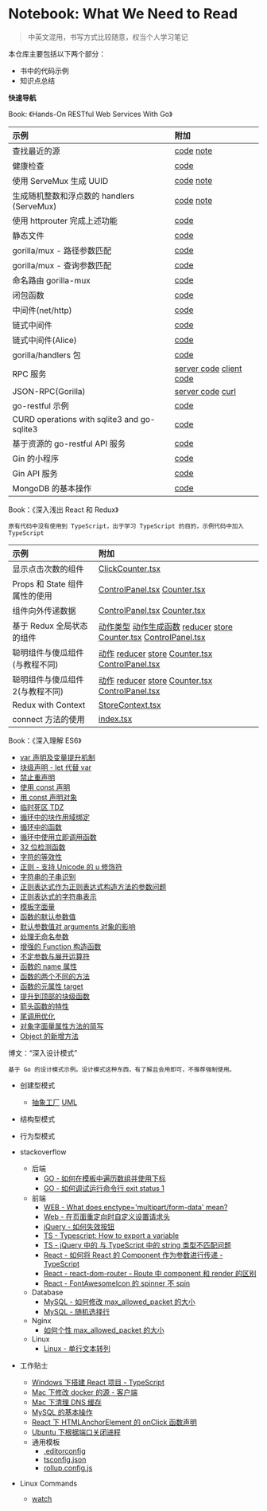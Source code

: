 Notebook: What We Need to Read
=========

> 中英文混用，书写方式比较随意，权当个人学习笔记

本仓库主要包括以下两个部分：

* 书中的代码示例
* 知识点总结

**快速导航**

Book: 《Hands-On RESTful Web Services With Go》

|示例|附加|
|:---|:---|
|查找最近的源|[code](./Hands-On%20RESTFul%20Web%20Services%20with%20Go/finding%20the%20fastest%20mirror%20site%20from%20a%20list/main.go) [note](https://github.com/a2htray/notebook/issues/1)|
|健康检查|[code](./Hands-On%20RESTFul%20Web%20Services%20with%20Go/health%20check/main.go)|
|使用 ServeMux 生成 UUID|[code](./Hands-On%20RESTFul%20Web%20Services%20with%20Go) [note](https://github.com/a2htray/notebook/issues/2)|
|生成随机整数和浮点数的 handlers (ServeMux)|[code](./Hands-On%20RESTFul%20Web%20Services%20with%20Go/multiple%20handlers%20with%20in-build%20ServeMux%20to%20random%20int%20&%20float/main.go) [note](https://github.com/a2htray/notebook/issues/3)|
|使用 httprouter 完成上述功能|[code](./Hands-On%20RESTFul%20Web%20Services%20with%20Go/develop%20two%20apis%20with%20httprouter/main.go)|
|静态文件|[code](./Hands-On%20RESTFul%20Web%20Services%20with%20Go/static%20files/main.go)|
|gorilla/mux - 路径参数匹配|[code](./Hands-On%20RESTFul%20Web%20Services%20with%20Go/gorilla-mux%20-%20path-based%20matching/main.go)|
|gorilla/mux - 查询参数匹配|[code](./Hands-On%20RESTFul%20Web%20Services%20with%20Go/gorilla-mux%20-%20query-based%20matching/main.go)|
|命名路由 gorilla-mux|[code](./Hands-On%20RESTFul%20Web%20Services%20with%20Go/named%20route/main.go)|
|闭包函数|[code](./Hands-On%20RESTFul%20Web%20Services%20with%20Go/a%20closure%20function%20returns%20another%20function/main.go)|
|中间件(net/http)|[code](./Hands-On%20RESTFul%20Web%20Services%20with%20Go/middleware%20with%20build-in%20net-http%20package/main.go)|
|链式中间件|[code](./Hands-On%20RESTFul%20Web%20Services%20with%20Go/multiple%20middlewares%20and%20channing/main.go)|
|链式中间件(Alice)|[code](./Hands-On%20RESTFul%20Web%20Services%20with%20Go/channing%20middlewares%20with%20Alice/main.go)|
|gorilla/handlers 包|[code](./Hands-On%20RESTFul%20Web%20Services%20with%20Go/gorilla-handlers%20package/main.go)|
|RPC 服务|[server code](./Hands-On%20RESTFul%20Web%20Services%20with%20Go/create%20an%20RPC%20server%20that%20returns%20the%20UTC%20server%20time/server.go) [client code](./Hands-On%20RESTFul%20Web%20Services%20with%20Go/create%20an%20RPC%20server%20that%20returns%20the%20UTC%20server%20time/client.go)|
|JSON-RPC(Gorilla)|[server code](./Hands-On%20RESTFul%20Web%20Services%20with%20Go/JSON-RPC%20using%20Gorilla%20RPC/server.go) [curl](./Hands-On%20RESTFul%20Web%20Services%20with%20Go/JSON-RPC%20using%20Gorilla%20RPC/request.sh)|
|go-restful 示例|[code](./Hands-On%20RESTFul%20Web%20Services%20with%20Go/go-restful%20-%20return%20the%20server%20time/main.go)|
|CURD operations with sqlite3 and go-sqlite3|[code](./Hands-On%20RESTFul%20Web%20Services%20with%20Go/CURD%20operations%20with%20sqlite3%20and%20go-sqlite3/main.go)|
|基于资源的 go-restful API 服务|[code](./Hands-On%20RESTFul%20Web%20Services%20with%20Go/a%20Metro%20Rail%20API%20with%20go-restful%20based%20on%20resource/main.go)|
|Gin 的小程序|[code](./Hands-On%20RESTFul%20Web%20Services%20with%20Go/a%20simple%20program%20with%20Gin/main.go)|
|Gin API 服务|[code](./Hands-On%20RESTFul%20Web%20Services%20with%20Go/Metro%20Rail%20API%20with%20Gin/main.go)|
|MongoDB 的基本操作|[code](./Hands-On%20RESTFul%20Web%20Services%20with%20Go/MongoDB%20Operations/main.go)|

Book：《深入浅出 React 和 Redux》

`原有代码中没有使用到 TypeScript，出于学习 TypeScript 的目的，示例代码中加入 TypeScript`

|示例|附加|
|:---|:---|
|显示点击次数的组件|[ClickCounter.tsx](./深入浅出%20React%20和%20Redux/tutorial/src/components/ClickCounter.tsx)|
|Props 和 State 组件属性的使用|[ControlPanel.tsx](./深入浅出%20React%20和%20Redux/tutorial/src/components/ControlPanel/index.tsx) [Counter.tsx](深入浅出%20React%20和%20Redux/tutorial/src/components/ControlPanel/Counter.tsx)|
|组件向外传递数据|[ControlPanel.tsx](./深入浅出%20React%20和%20Redux/tutorial/src/components/ControlPanel2/index.tsx) [Counter.tsx](./深入浅出%20React%20和%20Redux/tutorial/src/components/ControlPanel2/Counter.tsx)|
|基于 Redux 全局状态的组件|[动作类型](./深入浅出%20React%20和%20Redux/tutorial/src/components/ReduxControlPanel/ActionTypes.ts) [动作生成函数](./深入浅出%20React%20和%20Redux/tutorial/src/components/ReduxControlPanel/actions.ts) [reducer](./深入浅出%20React%20和%20Redux/tutorial/src/components/ReduxControlPanel/reducer.ts) [store](./深入浅出%20React%20和%20Redux/tutorial/src/components/ReduxControlPanel/store.ts) [Counter.tsx](./深入浅出%20React%20和%20Redux/tutorial/src/components/ReduxControlPanel/Counter.tsx) [ControlPanel.tsx](./深入浅出%20React%20和%20Redux/tutorial/src/components/ReduxControlPanel/index.tsx)|
|聪明组件与傻瓜组件(与教程不同)|[动作](./深入浅出%20React%20和%20Redux/tutorial/src/components/ReduxControlPanel2/actions.ts) [reducer](./深入浅出%20React%20和%20Redux/tutorial/src/components/ReduxControlPanel2/reducer.ts) [store](./深入浅出%20React%20和%20Redux/tutorial/src/components/ReduxControlPanel2/store.ts) [Counter.tsx](./深入浅出%20React%20和%20Redux/tutorial/src/components/ReduxControlPanel2/Counter.tsx) [ControlPanel.tsx](./深入浅出%20React%20和%20Redux/tutorial/src/components/ReduxControlPanel2/index.tsx)|
|聪明组件与傻瓜组件2(与教程不同)|[动作](./深入浅出%20React%20和%20Redux/tutorial/src/components/ReduxControlPanel3/actions.ts) [reducer](./深入浅出%20React%20和%20Redux/tutorial/src/components/ReduxControlPanel3/reducer.ts) [store](./深入浅出%20React%20和%20Redux/tutorial/src/components/ReduxControlPanel3/store.ts) [Counter.tsx](./深入浅出%20React%20和%20Redux/tutorial/src/components/ReduxControlPanel3/Counter.tsx) [ControlPanel.tsx](./深入浅出%20React%20和%20Redux/tutorial/src/components/ReduxControlPanel3/index.tsx)|
|Redux with Context|[StoreContext.tsx](./深入浅出%20React%20和%20Redux/tutorial/src/components/ReduxWithContext/StoreContext.tsx)|
|connect 方法的使用|[index.tsx](./深入浅出%20React%20和%20Redux/tutorial/src/components/ReduxConnect/index.tsx)|

Book：《深入理解 ES6》

* [var 声明及变量提升机制](./深入理解%20ES6/var%20声明及变量提升机制.md)
* [块级声明 - let 代替 var](./深入理解%20ES6/块级声明%20-%20let%20代替%20var.md)
* [禁止重声明](./深入理解%20ES6/禁止重声明.md)
* [使用 const 声明](./深入理解%20ES6/使用%20const%20声明.md)
* [用 const 声明对象](./深入理解%20ES6/用%20const%20声明对象.md)
* [临时死区 TDZ](./深入理解%20ES6/临时死区%20TDZ.md)
* [循环中的块作用域绑定](./深入理解%20ES6/循环中的块作用域绑定.md)
* [循环中的函数](./深入理解%20ES6/循环中的函数.md)
* [循环中使用立即调用函数](./深入理解%20ES6/循环中使用立即调用函数.md)
* [32 位检测函数](./深入理解%20ES6/32%20位检测函数.md)
* [字符的等效性](./深入理解%20ES6/字符的等效性.md)
* [正则 - 支持 Unicode 的 u 修饰符](./深入理解%20ES6/正则%20-%20支持%20Unicode%20的%20u%20修饰符.md)
* [字符串的子串识别](./深入理解%20ES6/字符串的子串识别.md)
* [正则表达式作为正则表达式构造方法的参数问题](./深入理解%20ES6/正则表达式作为正则表达式构造方法的参数问题.md)
* [正则表达式的字符串表示](./深入理解%20ES6/正则表达式的字符串表示.md)
* [模板字面量](./深入理解%20ES6/模板字面量.md)
* [函数的默认参数值](./深入理解%20ES6/函数的默认参数值.md)
* [默认参数值对 arguments 对象的影响](./深入理解%20ES6/默认参数值对%20arguments%20对象的影响.md)
* [处理无命名参数](./深入理解%20ES6/处理无命名参数.md)
* [增强的 Function 构造函数](./深入理解%20ES6/增强的%20Function%20构造函数.md)
* [不定参数与展开运算符](./深入理解%20ES6/不定参数与展开运算符.md)
* [函数的 name 属性](./深入理解%20ES6/函数的%20name%20属性.md)
* [函数的两个不同的方法](./深入理解%20ES6/函数的两个不同的方法.md)
* [函数的元属性 target](./深入理解%20ES6/函数的元属性%20target.md)
* [提升到顶部的块级函数](./深入理解%20ES6/提升到顶部的块级函数.md)
* [箭头函数的特性](./深入理解%20ES6/箭头函数的特性.md)
* [尾调用优化](./深入理解%20ES6/尾调用优化.md)
* [对象字面量属性方法的简写](./深入理解%20ES6/对象字面量属性方法的简写.md)
* [Object 的新增方法](./深入理解%20ES6/Object%20的新增方法.md)

博文：“深入设计模式”

`基于 Go 的设计模式示例。设计模式这种东西，有了解且会用即可，不推荐强制使用。`

* 创建型模式
  * [抽象工厂](./Post%20Code/设计模式/创建型/抽象工厂/main.go) [UML](./Post%20Code/设计模式/创建型/抽象工厂/抽象工厂模式.png)
* 结构型模式
* 行为型模式

* stackoverflow
  * 后端
    * [GO - 如何在模板中遍历数组并使用下标](./stackoverflow/GO%20-%20如何在模板中遍历数组并使用下标.md)
    * [GO - 如何调试运行命令行 exit status 1](./stackoverflow/GO%20-%20如何调试运行命令行%20exit%20status%201.md)
  * 前端
    * [WEB - What does enctype='multipart/form-data' mean?](./stackoverflow/form-enctype.md)
    * [Web - 在页面重定向时自定义设置请求头](./stackoverflow/在页面重定向时自定义设置请求头.md)
    * [jQuery - 如何失效按钮](./stackoverflow/如何失效按钮.md)
    * [TS - Typescript: How to export a variable](./stackoverflow/ts-export-a-variable.md)
    * [TS - jQuery 中的 与 TypeScript 中的 string 类型不匹配问题](./stackoverflow/jquery-typescript-parameter-not-match.md)
    * [React - 如何将 React 的 Component 作为参数进行传递 - TypeScript](./stackoverflow/如何将%20React%20的%20Component%20作为参数进行传递%20-%20TypeScript.md)
    * [React - react-dom-router - Route 中 component 和 render 的区别](./stackoverflow/react-dom-router%20-%20Route%20中%20component%20和%20render%20的区别.md)
    * [React - FontAwesomeIcon 的 spinner 不 spin](./stackoverflow/Font%20awesome%20spinner%20not%20spinning.md)
  * Database
    * [MySQL - 如何修改 max_allowed_packet 的大小](./stackoverflow/How%20to%20change%20max_allowed_packet%20size.md)
    * [MySQL - 随机选择行](./stackoverflow/Selecting%20Random%20Rows%20in%20MySQL.md)
  * Nginx
    * [如何个性 max_allowed_packet 的大小](./stackoverflow/How%20to%20change%20max_allowed_packet%20size.md)
  * Linux
    * [Linux - 单行文本转列](./stackoverflow/How%20to%20convert%20from%20row%20to%20column.md)
* 工作贴士
  * [Windows 下搭建 React 项目 - TypeScript](./work%20tips/Windows%20下搭建%20React%20项目%20-%20TypeScript.md)
  * [Mac 下修改 docker 的源 - 客户端](./work%20tips/Mac%20下修改%20docker%20的源%20-%20客户端.md)
  * [Mac 下清理 DNS 缓存](./work%20tips/Mac%20下清理%20DNS%20缓存.md)
  * [MySQL 的基本操作](./work%20tips/MySQL%20的基本操作.md)
  * [React 下 HTMLAnchorElement 的 onClick 函数声明](./work%20tips/React%20下%20HTMLAnchorElement%20的%20onClick%20函数声明.md)
  * [Ubuntu 下根据端口关闭进程](./work%20tips/ubuntu_close_thread_based_on_port.sh)
  * 通用模板
    * [.editorconfig](./work%20tips/通用模板/.editorconfig)
    * [tsconfig.json](./work%20tips/通用模板/tsconfig.json)
    * [rollup.config.js](./work%20tips/通用模板/rollup.config.js)
* Linux Commands
  * [watch](./Linux%20Commands/watch.md)